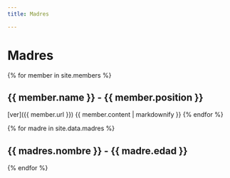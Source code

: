 ```yaml
---
title: Madres

---
```


# Madres


{% for member in site.members %}
  ## {{ member.name }} - {{ member.position }}
  [ver]({{ member.url }}) 
  {{ member.content | markdownify }}
{% endfor %}


{% for madre in site.data.madres %}
  ## {{ madres.nombre }} - {{ madre.edad }}
{% endfor %}
